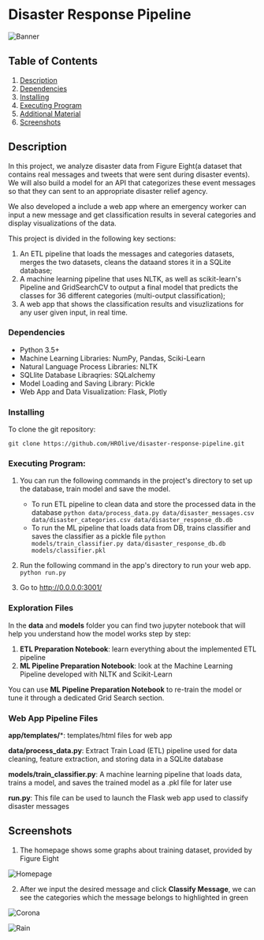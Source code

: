 # Disaster Response Pipeline

![Banner](screenshots/banner.jpg)


## Table of Contents
1. [Description](#description)
2. [Dependencies](#dependencies)
3. [Installing](#installation)
4. [Executing Program](#execution)
5. [Additional Material](#material)
6. [Screenshots](#screenshots)

<a name="descripton"></a>
## Description

In this project, we analyze disaster data from Figure Eight(a dataset that contains real messages and tweets that were sent during disaster events). We will also build a model for an API that categorizes these event messages so that they can sent to an appropriate disaster relief agency.

We also developed a include a web app where an emergency worker can input a new message and get classification results in several categories and display visualizations of the data.

This project is divided in the following key sections:

1. An ETL pipeline that loads the messages and categories datasets, merges the two datasets, cleans the dataand stores it in a SQLite database;
2. A machine learning pipeline that uses NLTK, as well as scikit-learn's Pipeline and GridSearchCV to output a final model that predicts the classes for 36 different categories (multi-output classification);
3. A web app that shows the classification results and visuzlizations for any user given input, in real time.

<a name="dependencies"></a>
### Dependencies
* Python 3.5+
* Machine Learning Libraries: NumPy, Pandas, Sciki-Learn
* Natural Language Process Libraries: NLTK
* SQLlite Database Libraqries: SQLalchemy
* Model Loading and Saving Library: Pickle
* Web App and Data Visualization: Flask, Plotly

<a name="installation"></a>
### Installing
To clone the git repository:
```
git clone https://github.com/HROlive/disaster-response-pipeline.git
```
<a name="execution"></a>
### Executing Program:
1. You can run the following commands in the project's directory to set up the database, train model and save the model.

    - To run ETL pipeline to clean data and store the processed data in the database
        `python data/process_data.py data/disaster_messages.csv data/disaster_categories.csv data/disaster_response_db.db`
    - To run the ML pipeline that loads data from DB, trains classifier and saves the classifier as a pickle file
        `python models/train_classifier.py data/disaster_response_db.db models/classifier.pkl`

2. Run the following command in the app's directory to run your web app.
    `python run.py`

3. Go to http://0.0.0.0:3001/

<a name="material"></a>
### Exploration Files

In the **data** and **models** folder you can find two jupyter notebook that will help you understand how the model works step by step:
1. **ETL Preparation Notebook**: learn everything about the implemented ETL pipeline
2. **ML Pipeline Preparation Notebook**: look at the Machine Learning Pipeline developed with NLTK and Scikit-Learn

You can use **ML Pipeline Preparation Notebook** to re-train the model or tune it through a dedicated Grid Search section.

<a name="importantfiles"></a>
### Web App Pipeline Files
**app/templates/***: templates/html files for web app

**data/process_data.py**: Extract Train Load (ETL) pipeline used for data cleaning, feature extraction, and storing data in a SQLite database

**models/train_classifier.py**: A machine learning pipeline that loads data, trains a model, and saves the trained model as a .pkl file for later use

**run.py**: This file can be used to launch the Flask web app used to classify disaster messages

<a name="screenshots"></a>
## Screenshots

1. The homepage shows some graphs about training dataset, provided by Figure Eight

![Homepage](screenshots/homepage.png)

2. After we input the desired message and click **Classify Message**, we can see the categories which the message belongs to highlighted in green

![Corona](screenshots/corona_food_test.png)

![Rain](screenshots/rain_test.png)
